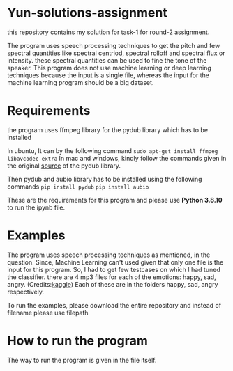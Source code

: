 # Yun-solutions-assignment
this repository contains my solution for task-1 for round-2 assignment. 

The program uses speech processing techniques to get the pitch and few spectral quantities like spectral centriod, spectral rolloff and spectral flux or intensity. these spectral quantities can be used to fine the tone of the speaker. This program does not use machine learning or deep learning techniques because the input is a single file, whereas the input for the machine learning program should be a big dataset. 

# Requirements
the program uses ffmpeg library for the pydub library which has to be installed

In ubuntu, It can by the following command
`sudo apt-get install ffmpeg libavcodec-extra`
In mac and windows, kindly follow the commands given in the original [source](https://github.com/jiaaro/pydub#installation) of the pydub library. 

Then pydub and aubio library has to be installed using the following commands
`pip install pydub`
`pip install aubio`

These are the requirements for this program and please use **Python 3.8.10** to run the ipynb file.

# Examples
The program uses speech processing techniques as mentioned, in the question. Since, Machine Learning can't used given that only one file is the input for this program. So, I had to get few testcases on which I had tuned the classifier. there are 4 mp3 files for each of the emotions: happy, sad, angry. (Credits:[kaggle](https://www.kaggle.com/datasets/uwrfkaggler/ravdess-emotional-speech-audio?resource=download)) Each of these are in the folders happy, sad, angry respectively. 

To run the examples, please download the entire repository and instead of filename please use filepath

# How to run the program
The way to run the program is given in the file itself.
